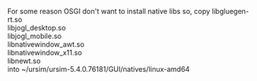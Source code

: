 
For some reason OSGI don't want to install native libs
so, copy 
 libgluegen-rt.so         
 libjogl_desktop.so       
 libjogl_mobile.so        
 libnativewindow_awt.so   
 libnativewindow_x11.so   
 libnewt.so               
into 
~/ursim/ursim-5.4.0.76181/GUI/natives/linux-amd64